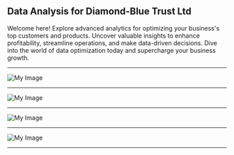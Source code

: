 ## Data Analysis for Diamond-Blue Trust Ltd
Welcome here! Explore advanced analytics for optimizing your business's top customers and products. Uncover valuable insights to enhance profitability, streamline operations, and make data-driven decisions. Dive into the world of data optimization today and supercharge your business growth.

<hr>

![My Image](file/M&B.png)

<hr>

![My Image](file/M&B1.png)

<hr>

![My Image](file/M&B3.png)

<hr>

![My Image](file/M&B4.png)

<hr>
